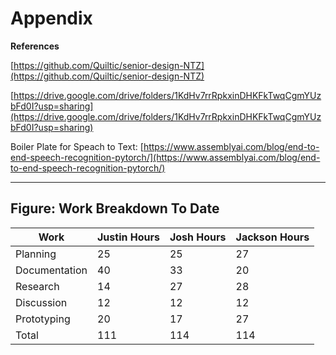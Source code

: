 # Appendix

**References**

[https://github.com/Quiltic/senior-design-NTZ](https://github.com/Quiltic/senior-design-NTZ)

[https://drive.google.com/drive/folders/1KdHv7rrRpkxinDHKFkTwqCgmYUzbFd0I?usp=sharing](https://drive.google.com/drive/folders/1KdHv7rrRpkxinDHKFkTwqCgmYUzbFd0I?usp=sharing)

Boiler Plate for Speach to Text: [https://www.assemblyai.com/blog/end-to-end-speech-recognition-pytorch/](https://www.assemblyai.com/blog/end-to-end-speech-recognition-pytorch/)


****

## **Figure: Work Breakdown To Date**

| Work          | Justin Hours | Josh Hours | Jackson Hours  |
| ------------- | ------------ | ---------- |--------------- |
| Planning      | 25           | 25         | 27             |
| Documentation | 40           | 33         | 20             |
| Research      | 14           | 27         | 28             |
| Discussion    | 12           | 12         | 12             |
| Prototyping   | 20           | 17         | 27             |
| Total         | 111          | 114        | 114            |
